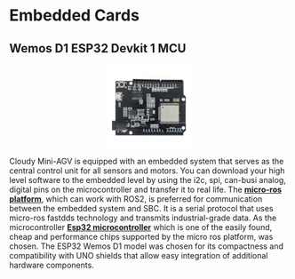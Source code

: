 # Embedded Cards

## Wemos D1 ESP32 Devkit 1 MCU
<img style="width:30%; margin-left:auto; margin-right:auto; display:block" src="https://raw.githubusercontent.com/robolaunch/trademark/main/repository-media/cloudy/images/esp32_wemos.jpg"/>

Cloudy Mini-AGV is equipped with an embedded system that serves as the central control unit for all sensors and motors. You can download your high level software to the embedded level by using the i2c, spi, can-busi analog, digital pins on the microcontroller and transfer it to real life. The <a href="https://micro.ros.org/"> **micro-ros platform**</a>, which can work with ROS2, is preferred for communication between the embedded system and SBC. It is a serial protocol that uses micro-ros fastdds technology and transmits industrial-grade data. As the microcontroller <a href="https://www.espressif.com/en/products/socs/esp32"> **Esp32 microcontroller**</a> which is one of the easily found, cheap and performance chips supported by the micro ros platform, was chosen. The ESP32 Wemos D1 model was chosen for its compactness and compatibility with UNO shields that allow easy integration of additional hardware components.
